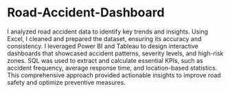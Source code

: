 # Road-Accident-Dashboard
I analyzed road accident data to identify key trends and insights. Using Excel, I cleaned and prepared the dataset, ensuring its accuracy and consistency. I leveraged Power BI and Tableau to design interactive dashboards that showcased accident patterns, severity levels, and high-risk zones. SQL was used to extract and calculate essential KPIs, such as accident frequency, average response time, and location-based statistics. This comprehensive approach provided actionable insights to improve road safety and optimize preventive measures.
